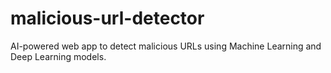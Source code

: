 # malicious-url-detector
AI-powered web app to detect malicious URLs using Machine Learning and Deep Learning models.
